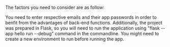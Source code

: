 The factors you need to consider are as follow:

You need to enter respective emails and their app passwords in order to benfit from the advantages of back-end functions.
Additionally, the project was prepared in Flask, so you will need to run the application using "flask --app hello run --debug" command in the commandline.
You might need to create a new environment to run before running the app. 
